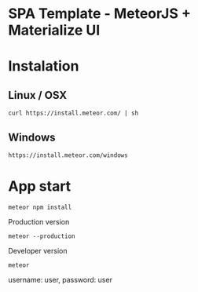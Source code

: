 # SPA Template - MeteorJS + Materialize UI 


# Instalation

## Linux / OSX
```
curl https://install.meteor.com/ | sh
```
## Windows
```
https://install.meteor.com/windows
```


# App start

```
meteor npm install
```

Production version
```
meteor --production
```
Developer version
```
meteor
```
username: user, password: user

